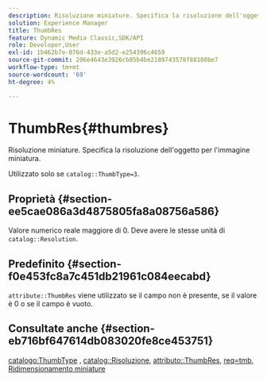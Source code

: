 ```yaml
---
description: Risoluzione miniature. Specifica la risoluzione dell'oggetto per l'immagine miniatura.
solution: Experience Manager
title: ThumbRes
feature: Dynamic Media Classic,SDK/API
role: Developer,User
exl-id: 1b462b7e-076d-433e-a5d2-e254396c4659
source-git-commit: 206e4643e3926cb85b4be2189743578f88180be7
workflow-type: tm+mt
source-wordcount: '69'
ht-degree: 4%

---
```


# ThumbRes{#thumbres}

Risoluzione miniature. Specifica la risoluzione dell&#39;oggetto per l&#39;immagine miniatura.

Utilizzato solo se `catalog::ThumbType=3`.

## Proprietà {#section-ee5cae086a3d4875805fa8a08756a586}

Valore numerico reale maggiore di 0. Deve avere le stesse unità di `catalog::Resolution`.

## Predefinito {#section-f0e453fc8a7c451db21961c084eecabd}

`attribute::ThumbRes` viene utilizzato se il campo non è presente, se il valore è 0 o se il campo è vuoto.

## Consultate anche {#section-eb716bf647614db083020fe8ce453751}

[catalogo:ThumbType](../../../../../../is-api/image-catalog/image-serving-api-ref/c-image-catalog-reference/c-image-svg-data-reference/c-image-data-reference/r-thumbtype-cat.md#reference-41149ddffc8749cba2f8d9c8e2611e03) , [catalog::Risoluzione](../../../../../../is-api/image-catalog/image-serving-api-ref/c-image-catalog-reference/c-image-svg-data-reference/c-image-data-reference/r-resolution-cat.md#reference-de489f5f36b64bd0831749546f8728e1), [attributo::ThumbRes](../../../../../../is-api/image-catalog/image-serving-api-ref/c-image-catalog-reference/c-attributes-reference/r-thumbres.md#reference-ac36cbbd0c8c433ebf7f515e54846501), [req=tmb](../../../../../../is-api/http-ref/image-serving-api-ref/c-http-protocol-reference/c-command-reference/r-req/r-req.md#reference-907cdb4a97034db7ad94695f25552e76), [Ridimensionamento miniature](../../../../../../is-api/http-ref/image-serving-api-ref/c-http-protocol-reference/c-notes-on-server-behavior/r-thumbnail-scaling.md#reference-0f71817f721d4913b34816758d69b07f)
